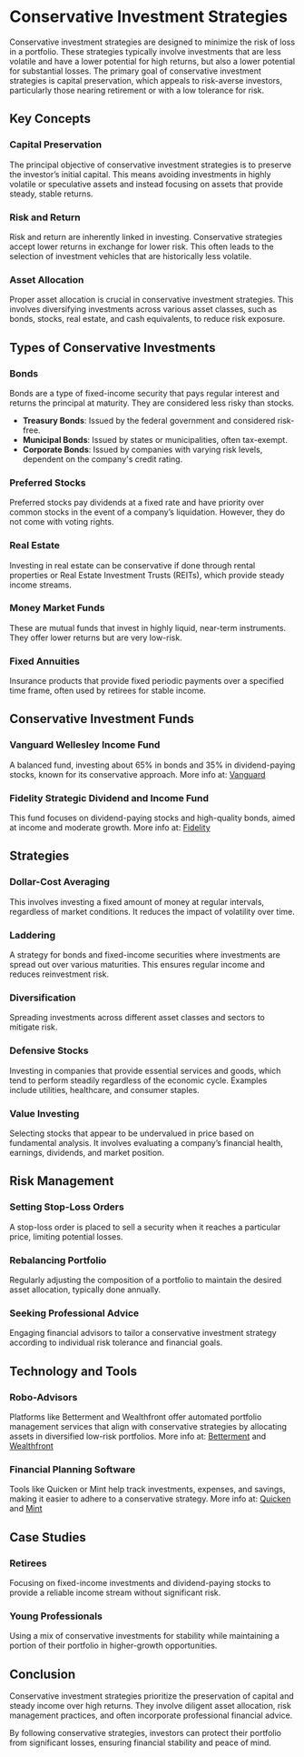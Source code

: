 # Conservative Investment Strategies

Conservative investment strategies are designed to minimize the risk of loss in a portfolio. These strategies typically involve investments that are less volatile and have a lower potential for high returns, but also a lower potential for substantial losses. The primary goal of conservative investment strategies is capital preservation, which appeals to risk-averse investors, particularly those nearing retirement or with a low tolerance for risk.

## Key Concepts

### Capital Preservation
The principal objective of conservative investment strategies is to preserve the investor’s initial capital. This means avoiding investments in highly volatile or speculative assets and instead focusing on assets that provide steady, stable returns.

### Risk and Return
Risk and return are inherently linked in investing. Conservative strategies accept lower returns in exchange for lower risk. This often leads to the selection of investment vehicles that are historically less volatile.

### Asset Allocation
Proper asset allocation is crucial in conservative investment strategies. This involves diversifying investments across various asset classes, such as bonds, stocks, real estate, and cash equivalents, to reduce risk exposure.

## Types of Conservative Investments

### Bonds
Bonds are a type of fixed-income security that pays regular interest and returns the principal at maturity. They are considered less risky than stocks.

- **Treasury Bonds**: Issued by the federal government and considered risk-free.
- **Municipal Bonds**: Issued by states or municipalities, often tax-exempt.
- **Corporate Bonds**: Issued by companies with varying risk levels, dependent on the company's credit rating.

### Preferred Stocks
Preferred stocks pay dividends at a fixed rate and have priority over common stocks in the event of a company’s liquidation. However, they do not come with voting rights.

### Real Estate
Investing in real estate can be conservative if done through rental properties or Real Estate Investment Trusts (REITs), which provide steady income streams.

### Money Market Funds
These are mutual funds that invest in highly liquid, near-term instruments. They offer lower returns but are very low-risk.

### Fixed Annuities
Insurance products that provide fixed periodic payments over a specified time frame, often used by retirees for stable income.

## Conservative Investment Funds

### Vanguard Wellesley Income Fund
A balanced fund, investing about 65% in bonds and 35% in dividend-paying stocks, known for its conservative approach. More info at: [Vanguard](https://investor.vanguard.com/mutual-funds/profile/VWINX)

### Fidelity Strategic Dividend and Income Fund
This fund focuses on dividend-paying stocks and high-quality bonds, aimed at income and moderate growth. More info at: [Fidelity](https://www.fidelity.com/fund-screener/mutual-funds/316389663)

## Strategies

### Dollar-Cost Averaging
This involves investing a fixed amount of money at regular intervals, regardless of market conditions. It reduces the impact of volatility over time.

### Laddering
A strategy for bonds and fixed-income securities where investments are spread out over various maturities. This ensures regular income and reduces reinvestment risk.

### Diversification
Spreading investments across different asset classes and sectors to mitigate risk.

### Defensive Stocks
Investing in companies that provide essential services and goods, which tend to perform steadily regardless of the economic cycle. Examples include utilities, healthcare, and consumer staples.

### Value Investing
Selecting stocks that appear to be undervalued in price based on fundamental analysis. It involves evaluating a company’s financial health, earnings, dividends, and market position.

## Risk Management

### Setting Stop-Loss Orders
A stop-loss order is placed to sell a security when it reaches a particular price, limiting potential losses.

### Rebalancing Portfolio
Regularly adjusting the composition of a portfolio to maintain the desired asset allocation, typically done annually.

### Seeking Professional Advice
Engaging financial advisors to tailor a conservative investment strategy according to individual risk tolerance and financial goals.

## Technology and Tools

### Robo-Advisors
Platforms like Betterment and Wealthfront offer automated portfolio management services that align with conservative strategies by allocating assets in diversified low-risk portfolios. More info at: [Betterment](https://www.betterment.com) and [Wealthfront](https://www.wealthfront.com)

### Financial Planning Software
Tools like Quicken or Mint help track investments, expenses, and savings, making it easier to adhere to a conservative strategy. More info at: [Quicken](https://www.quicken.com) and [Mint](https://www.mint.com)

## Case Studies

### Retirees
Focusing on fixed-income investments and dividend-paying stocks to provide a reliable income stream without significant risk.

### Young Professionals
Using a mix of conservative investments for stability while maintaining a portion of their portfolio in higher-growth opportunities.

## Conclusion
Conservative investment strategies prioritize the preservation of capital and steady income over high returns. They involve diligent asset allocation, risk management practices, and often incorporate professional financial advice.

By following conservative strategies, investors can protect their portfolio from significant losses, ensuring financial stability and peace of mind.
